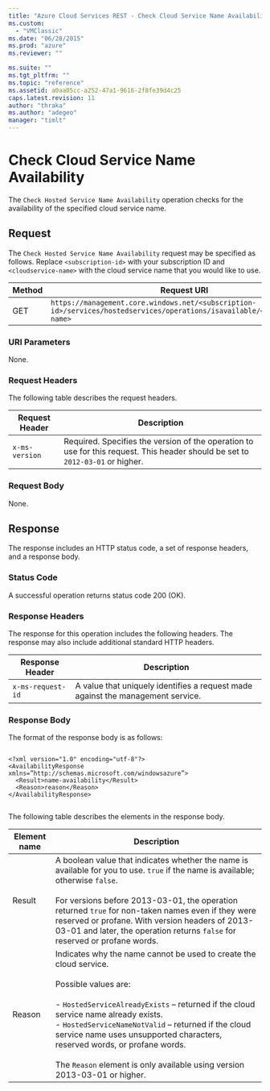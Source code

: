 ```yaml
---
title: "Azure Cloud Services REST - Check Cloud Service Name Availability | Microsoft Docs"
ms.custom: 
  - "VMClassic"
ms.date: "06/28/2015"
ms.prod: "azure"
ms.reviewer: ""

ms.suite: ""
ms.tgt_pltfrm: ""
ms.topic: "reference"
ms.assetid: a0aa05cc-a252-47a1-9616-2f8fe39d4c25
caps.latest.revision: 11
author: "thraka"
ms.author: "adegeo"
manager: "timlt"
---
```

# Check Cloud Service Name Availability
The `Check Hosted Service Name Availability` operation checks for the availability of the specified cloud service name.  
  
## Request  
 The `Check Hosted Service Name Availability` request may be specified as follows. Replace `<subscription-id>` with your subscription ID and `<cloudservice-name>` with the cloud service name that you would like to use.  
  
|Method|Request URI|  
|------------|-----------------|  
|GET|`https://management.core.windows.net/<subscription-id>/services/hostedservices/operations/isavailable/<cloudservice-name>`|  
  
### URI Parameters  
 None.  
  
### Request Headers  
 The following table describes the request headers.  
  
|Request Header|Description|  
|--------------------|-----------------|  
|`x-ms-version`|Required. Specifies the version of the operation to use for this request. This header should be set to `2012-03-01` or higher.|  
  
### Request Body  
 None.  
  
## Response  
 The response includes an HTTP status code, a set of response headers, and a response body.  
  
### Status Code  
 A successful operation returns status code 200 (OK).  
  
### Response Headers  
 The response for this operation includes the following headers. The response may also include additional standard HTTP headers.  
  
|Response Header|Description|  
|---------------------|-----------------|  
|`x-ms-request-id`|A value that uniquely identifies a request made against the management service.|  
  
### Response Body  
 The format of the response body is as follows:  
  
```  
  
<?xml version="1.0" encoding="utf-8"?>  
<AvailabilityResponse xmlns=”http://schemas.microsoft.com/windowsazure”>  
  <Result>name-availability</Result>  
  <Reason>reason</Reason>  
</AvailabilityResponse>  
  
```  
  
 The following table describes the elements in the response body.  
  
|Element name|Description|  
|------------------|-----------------|  
|Result|A boolean value that indicates whether the name is available for you to use. `true` if the name is available; otherwise `false`.<br /><br /> For versions before 2013-03-01, the operation returned `true` for non-taken names even if they were reserved or profane. With version headers of 2013-03-01 and later, the operation returns `false` for reserved or profane words.|  
|Reason|Indicates why the name cannot be used to create the cloud service.<br /><br /> Possible values are:<br /><br /> -   `HostedServiceAlreadyExists` – returned if the cloud service name already exists.<br />-   `HostedServiceNameNotValid` – returned if the cloud service name uses unsupported characters, reserved words, or profane words.<br /><br /> The `Reason` element is only available using version 2013-03-01 or higher.|